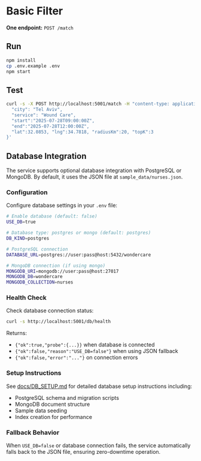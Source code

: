 # Basic Filter

**One endpoint:** `POST /match`

## Run
```bash
npm install
cp .env.example .env
npm start
```

## Test
```bash
curl -s -X POST http://localhost:5001/match -H "content-type: application/json" -d '{
  "city": "Tel Aviv",
  "service": "Wound Care",
  "start":"2025-07-28T09:00:00Z",
  "end":"2025-07-28T12:00:00Z",
  "lat":32.0853, "lng":34.7818, "radiusKm":20, "topK":3
}'
```

## Database Integration

The service supports optional database integration with PostgreSQL or MongoDB. By default, it uses the JSON file at `sample_data/nurses.json`.

### Configuration

Configure database settings in your `.env` file:

```bash
# Enable database (default: false)
USE_DB=true

# Database type: postgres or mongo (default: postgres)
DB_KIND=postgres

# PostgreSQL connection
DATABASE_URL=postgres://user:pass@host:5432/wondercare

# MongoDB connection (if using mongo)
MONGODB_URI=mongodb://user:pass@host:27017
MONGODB_DB=wondercare
MONGODB_COLLECTION=nurses
```

### Health Check

Check database connection status:

```bash
curl -s http://localhost:5001/db/health
```

Returns:
- `{"ok":true,"probe":{...}}` when database is connected
- `{"ok":false,"reason":"USE_DB=false"}` when using JSON fallback
- `{"ok":false,"error":"..."}` on connection errors

### Setup Instructions

See [docs/DB_SETUP.md](docs/DB_SETUP.md) for detailed database setup instructions including:
- PostgreSQL schema and migration scripts
- MongoDB document structure
- Sample data seeding
- Index creation for performance

### Fallback Behavior

When `USE_DB=false` or database connection fails, the service automatically falls back to the JSON file, ensuring zero-downtime operation.
